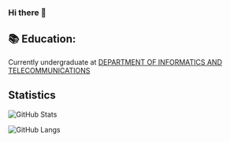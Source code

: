 ### Hi there 👋

 ## :books: Education:
Currently undergraduate at [DEPARTMENT OF INFORMATICS AND TELECOMMUNICATIONS](https://www.di.uoa.gr/en)

## Statistics
![GitHub Stats](https://github-readme-stats.vercel.app/api?username=Angelos-Tsitsoli&show_icons=true&theme=radical)

![GitHub Langs](https://github-readme-stats.vercel.app/api/top-langs/?username=Angelos-Tsitsoli&layout=compact&theme=blue-green)
<!--
**Angelos-Tsitsoli/Angelos-Tsitsoli** is a ✨ _special_ ✨ repository because its `README.md` (this file) appears on your GitHub profile.

Here are some ideas to get you started:
- 🔭 I’m currently working on ..
- 🌱 I’m currently learning ...
- 👯 I’m looking to collaborate on ...
- 🤔 I’m looking for help with ...
- 💬 Ask me about ...
- 📫 How to reach me: ...
- 😄 Pronouns: ...
- ⚡ Fun fact: ...
-->

